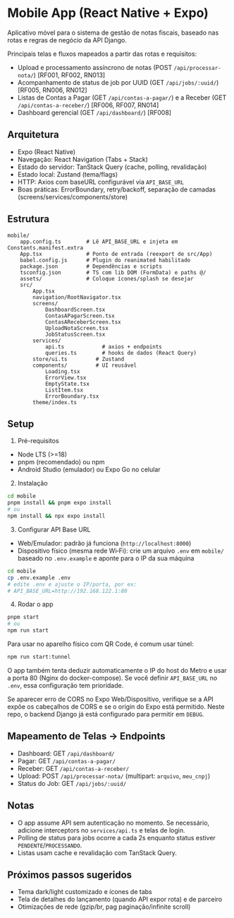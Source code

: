 # Mobile App (React Native + Expo)

Aplicativo móvel para o sistema de gestão de notas fiscais, baseado nas rotas e regras de negócio da API Django.

Principais telas e fluxos mapeados a partir das rotas e requisitos:
- Upload e processamento assíncrono de notas (POST `/api/processar-nota/`) [RF001, RF002, RN013]
- Acompanhamento de status de job por UUID (GET `/api/jobs/:uuid/`) [RF005, RN006, RN012]
- Listas de Contas a Pagar (GET `/api/contas-a-pagar/`) e a Receber (GET `/api/contas-a-receber/`) [RF006, RF007, RN014]
- Dashboard gerencial (GET `/api/dashboard/`) [RF008]

## Arquitetura
- Expo (React Native)
- Navegação: React Navigation (Tabs + Stack)
- Estado do servidor: TanStack Query (cache, polling, revalidação)
- Estado local: Zustand (tema/flags)
- HTTP: Axios com baseURL configurável via `API_BASE_URL`
- Boas práticas: ErrorBoundary, retry/backoff, separação de camadas (screens/services/components/store)

## Estrutura
```
mobile/
	app.config.ts        # Lê API_BASE_URL e injeta em Constants.manifest.extra
	App.tsx              # Ponto de entrada (reexport de src/App)
	babel.config.js      # Plugin do reanimated habilitado
	package.json         # Dependências e scripts
	tsconfig.json        # TS com lib DOM (FormData) e paths @/
	assets/              # Coloque ícones/splash se desejar
	src/
		App.tsx
		navigation/RootNavigator.tsx
		screens/
			DashboardScreen.tsx
			ContasAPagarScreen.tsx
			ContasAReceberScreen.tsx
			UploadNotaScreen.tsx
			JobStatusScreen.tsx
		services/
			api.ts            # axios + endpoints
			queries.ts        # hooks de dados (React Query)
		store/ui.ts         # Zustand
		components/         # UI reusável
			Loading.tsx
			ErrorView.tsx
			EmptyState.tsx
			ListItem.tsx
			ErrorBoundary.tsx
		theme/index.ts
```

## Setup
1) Pré-requisitos
- Node LTS (>=18)
- pnpm (recomendado) ou npm
- Android Studio (emulador) ou Expo Go no celular

2) Instalação
```bash
cd mobile
pnpm install && pnpm expo install
# ou
npm install && npx expo install
```

3) Configurar API Base URL
- Web/Emulador: padrão já funciona (`http://localhost:8000`)
- Dispositivo físico (mesma rede Wi‑Fi): crie um arquivo `.env` em `mobile/` baseado no `.env.example` e aponte para o IP da sua máquina
```bash
cd mobile
cp .env.example .env
# edite .env e ajuste o IP/porta, por ex:
# API_BASE_URL=http://192.168.122.1:80
```

4) Rodar o app
```bash
pnpm start
# ou
npm run start
```

Para usar no aparelho físico com QR Code, é comum usar túnel:
```bash
npm run start:tunnel
```
O app também tenta deduzir automaticamente o IP do host do Metro e usar a porta 80 (Nginx do docker-compose). Se você definir `API_BASE_URL` no `.env`, essa configuração tem prioridade.

Se aparecer erro de CORS no Expo Web/Dispositivo, verifique se a API expõe os cabeçalhos de CORS e se o origin do Expo está permitido. Neste repo, o backend Django já está configurado para permitir em `DEBUG`.

## Mapeamento de Telas -> Endpoints
- Dashboard: GET `/api/dashboard/`
- Pagar: GET `/api/contas-a-pagar/`
- Receber: GET `/api/contas-a-receber/`
- Upload: POST `/api/processar-nota/` (multipart: `arquivo`, `meu_cnpj`)
- Status do Job: GET `/api/jobs/:uuid/`

## Notas
- O app assume API sem autenticação no momento. Se necessário, adicione interceptors no `services/api.ts` e telas de login.
- Polling de status para jobs ocorre a cada 2s enquanto status estiver `PENDENTE`/`PROCESSANDO`.
- Listas usam cache e revalidação com TanStack Query.

## Próximos passos sugeridos
- Tema dark/light customizado e ícones de tabs
- Tela de detalhes do lançamento (quando API expor rota) e de parceiro
- Otimizações de rede (gzip/br, pag paginação/infinite scroll)
